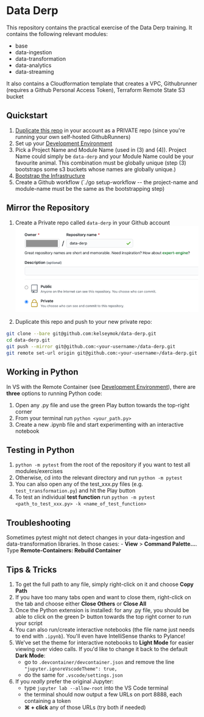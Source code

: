 # Data Derp
This repository contains the practical exercise of the Data Derp training. It contains the following relevant modules:
* base
* data-ingestion
* data-transformation
* data-analytics  
* data-streaming

It also contains a Cloudformation template that creates a VPC, Githubrunner (requires a Github Personal Access Token), Terraform Remote State S3 bucket

## Quickstart
1. [Duplicate this repo](#mirror-the-repository) in your account as a PRIVATE repo (since you're running your own self-hosted GithubRunners)
2. Set up your [Development Environment](./development-environment.md)
3. Pick a Project Name and Module Name (used in (3) and (4)). Project Name could simply be `data-derp` and your Module Name could be your favourite animal. This combination must be globally unique (step (3) bootstraps some s3 buckets whose names are globally unique.)   
3. [Bootstrap the Infrastructure](./bootstrap/README.md)
4. Create a Github workflow (`./go setup-workflow <project-name> <module-name> -- the project-name and module-name must be the same as the bootstrapping step) 

## Mirror the Repository
1. Create a Private repo called `data-derp` in your Github account
![mirror-repo](./assets/mirror-repo.png)
   
2. Duplicate this repo and push to your new private repo:
```bash
git clone --bare git@github.com:kelseymok/data-derp.git
cd data-derp.git
git push --mirror git@github.com:<your-username>/data-derp.git
git remote set-url origin git@github.com:<your-username>/data-derp.git
```

## Working in Python
In VS with the Remote Container (see [Development Environment](./development-environment.md)), there are **three** options to running Python code:
1. Open any .py file and use the green Play button towards the top-right corner
2. From your terminal run `python <your_path.py>`
3. Create a new .ipynb file and start experimenting with an interactive notebook

## Testing in Python
1. `python -m pytest` from the root of the repository if you want to test all modules/exercises
2. Otherwise, cd into the relevant directory and run `python -m pytest`
3. You can also open any of the test_xxx.py files (e.g. `test_transformation.py`) and hit the Play button
4. To test an individual **test function** run `python -m pytest <path_to_test_xxx.py> -k <name_of_test_function>`

## Troubleshooting
Sometimes pytest might not detect changes in your data-ingestion and data-transformation libraries. In those cases:
    - **View** > **Command Palette...**. Type **Remote-Containers: Rebuild Container**

## Tips & Tricks
1. To get the full path to any file, simply right-click on it and choose **Copy Path**
2. If you have too many tabs open and want to close them, right-click on the tab and choose either **Close Others** or **Close All**
3. Once the Python extension is installed: for any .py file, you should be able to click on the green ▷ button towards the top right corner to run your script
4. You can also run/create interactive notebooks (the file name just needs to end with `.ipynb`). You'll even have IntelliSense thanks to Pylance!
5. We've set the theme for interactive notebooks to **Light Mode** for easier viewing over video calls. If you'd like to change it back to the default **Dark Mode**:
    - go to `.devcontainer/devcontainer.json` and remove the line `"jupyter.ignoreVscodeTheme": true,`
    - do the same for `.vscode/settings.json`
6. If you *really* prefer the original Jupyter:
    - type `jupyter lab --allow-root` into the VS Code terminal
    - the terminal should now output a few URLs on port 8888, each containing a token
    - **⌘ + click** any of those URLs (try both if needed)

